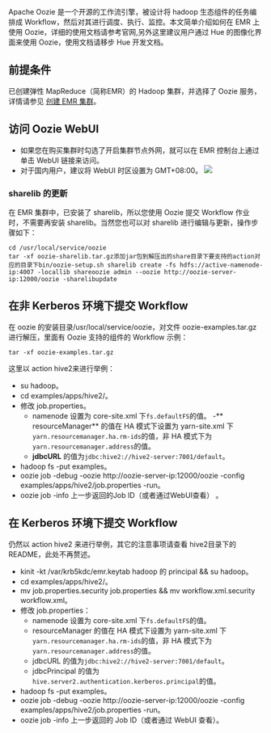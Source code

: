 Apache Oozie 是一个开源的工作流引擎，被设计将 hadoop 生态组件的任务编排成 Workflow，然后对其进行调度、执行、监控。本文简单介绍如何在 EMR 上使用 Oozie，详细的使用文档请参考官网,另外这里建议用户通过 Hue 的图像化界面来使用 Oozie，使用文档请移步 Hue 开发文档。
## 前提条件
已创建弹性 MapReduce（简称EMR）的 Hadoop 集群，并选择了 Oozie 服务，详情请参见 [创建 EMR 集群](https://cloud.tencent.com/document/product/589/10981)。

## 访问 Oozie WebUI
- 如果您在购买集群时勾选了开启集群节点外网，就可以在 EMR 控制台上通过单击 WebUI 链接来访问。
- 对于国内用户，建议将 WebUI 时区设置为 GMT+08:00。
![](https://qcloudimg.tencent-cloud.cn/raw/205fb90fb72f9f7befae72668e755b75.png)

### sharelib 的更新
在 EMR 集群中，已安装了 sharelib，所以您使用 Oozie 提交 Workflow 作业时，不需要再安装 sharelib。当然您也可以对 sharelib 进行编辑与更新，操作步骤如下：
```
cd /usr/local/service/oozie
tar -xf oozie-sharelib.tar.gz添加jar包到解压出的share目录下要支持的action对应的目录下bin/oozie-setup.sh sharelib create -fs hdfs://active-namenode-ip:4007 -locallib shareoozie admin --oozie http://oozie-server-ip:12000/oozie -sharelibupdate
```

## 在非 Kerberos 环境下提交 Workflow
在 oozie 的安装目录/usr/local/service/oozie，对文件 oozie-examples.tar.gz 进行解压，里面有 Oozie 支持的组件的 Workflow 示例：
```
tar -xf oozie-examples.tar.gz
```
这里以 action hive2来进行举例：
- su hadoop。
- cd examples/apps/hive2/。
- 修改 job.properties。
	- namenode 设置为 core-site.xml 下`fs.defaultFS`的值。
	-** resourceManager** 的值在 HA 模式下设置为 yarn-site.xml 下`yarn.resourcemanager.ha.rm-ids`的值，非 HA 模式下为`yarn.resourcemanager.address`的值。
	- **jdbcURL** 的值为`jdbc:hive2://hive2-server:7001/default`。
- hadoop fs -put examples。
- oozie job -debug -oozie http://oozie-server-ip:12000/oozie -config examples/apps/hive2/job.properties -run。
- oozie job -info 上一步返回的Job ID（或者通过WebUI查看） 。

## 在 Kerberos 环境下提交 Workflow
仍然以 action hive2 来进行举例，其它的注意事项请查看 hive2目录下的 README，此处不再赘述。
- kinit -kt /var/krb5kdc/emr.keytab hadoop 的 principal && su hadoop。
- cd examples/apps/hive2/。
- mv job.properties.security job.properties && mv workflow.xml.security workflow.xml。
- 修改 job.properties：
	- namenode 设置为 core-site.xml 下`fs.defaultFS`的值。
	- resourceManager 的值在 HA 模式下设置为 yarn-site.xml 下`yarn.resourcemanager.ha.rm-ids`的值，非 HA 模式下为`yarn.resourcemanager.address`的值。
	- jdbcURL 的值为`jdbc:hive2://hive2-server:7001/default`。
	- jdbcPrincipal 的值为`hive.server2.authentication.kerberos.principal`的值。
- hadoop fs -put examples。
- oozie job -debug -oozie http://oozie-server-ip:12000/oozie -config examples/apps/hive2/job.properties -run。
- oozie job -info 上一步返回的 Job ID（或者通过 WebUI 查看）。
